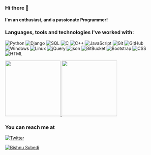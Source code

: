 ### Hi there 👋

#### I'm an enthusiast, and a passionate Programmer!

### Languages, tools and technologies I've worked with:

![Python](https://img.shields.io/badge/-Python-000000?style=flat&logo=python)
![Django](https://img.shields.io/badge/-Django-000000?style=flat&logo=django)
![SQL](https://img.shields.io/badge/-SQL-000000?style=flat&logo=sqlite)
![C](https://img.shields.io/badge/-C-000000?style=flat&logo=c)
![C++](https://img.shields.io/badge/-C++-000000?style=flat&logo=c%2B%2B)
![JavaScript](https://img.shields.io/badge/-JavaScript-000000?style=flat&logo=javascript)
![Git](https://img.shields.io/badge/-Git-000000?style=flat&logo=git)
![GitHub](https://img.shields.io/badge/-GitHub-000000?style=flat&logo=github)
![Windows](https://img.shields.io/badge/-Windows-000000?style=flat&logo=windows)
![Linux](https://img.shields.io/badge/-Linux-000000?style=flat&logo=linux)
![jQuery](https://img.shields.io/badge/-jQuery-000000?style=flat&logo=jQuery)
![json](https://img.shields.io/badge/-json-000000?style=flat&logo=json)
![BitBucket](https://img.shields.io/badge/-Bitbucket-000000?style=flat&logo=bitbucket)
![Bootstrap](https://img.shields.io/badge/-Bootstrap-000000?style=flat&logo=Bootstrap)
![CSS](https://img.shields.io/badge/-CSS-000000?style=flat&logo=css3)
![HTML](https://img.shields.io/badge/-HTML-000000?style=flat&logo=html5)


<a href="https://github.com/bishnu-subedi">
  <img height="180em" src="https://github-readme-stats-eight-theta.vercel.app/api?username=bishnu-subedi&show_icons=true&theme=dark&include_all_commits=true&count_private=true"/>
  <img height="180em" src="https://github-readme-stats-eight-theta.vercel.app/api/top-langs/?username=bishnu-subedi&layout=compact&langs_count=8&theme=dark"/>
</a>

<h3><b>You can reach me at</b></h3>
<p>
<a href="https://twitter.com/_Bishnu_Subedi" target="_blank"><img alt="Twitter" src="https://img.shields.io/badge/twitter-%231DA1F2.svg?&style=flat-square&logo=twitter&logoColor=white" /></a> 
</p>
<p>
<a href="https://bishnu-subedi.github.io/" target="_blank"><img alt="Bishnu Subedi" src="https://img.shields.io/badge/Bishnu Subedi-About%20me-blue" /></a> 
</p>
